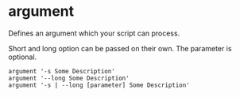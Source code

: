 # argument
Defines an argument which your script can process.

Short and long option can be passed on their own.
The parameter is optional.

```fish
argument '-s Some Description'
argument '--long Some Description'
argument '-s | --long [parameter] Some Description'
```
